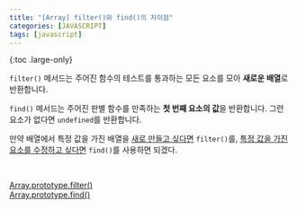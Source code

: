 ```yaml
---
title: "[Array] filter()와 find()의 차이점"
categories: [JAVASCRIPT]
tags: [javascript]
---
```


{:toc .large-only}

`filter()` 메서드는 주어진 함수의 테스트를 통과하는 모든 요소를 모아 **새로운 배열**로 반환합니다.

`find()` 메서드는 주어진 판별 함수를 만족하는 **첫 번째 요소의 값**을 반환합니다. 그런 요소가 없다면 `undefined`를 반환합니다.

만약 배열에서 특정 값을 가진 배열을 <u>새로 만들고 싶다면</u> `filter()`를, <u>특정 값을 가진 요소를 수정하고 싶다면</u> `find()`를 사용하면 되겠다.

<br/>

[Array.prototype.filter()](https://developer.mozilla.org/ko/docs/Web/JavaScript/Reference/Global_Objects/Array/filter)<br/>
[Array.prototype.find()](https://developer.mozilla.org/ko/docs/Web/JavaScript/Reference/Global_Objects/Array/find)
